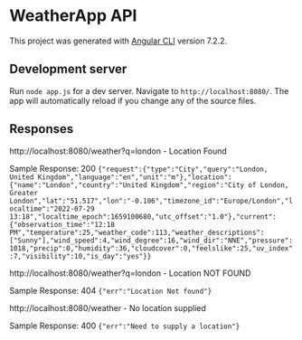 # WeatherApp API

This project was generated with [Angular CLI](https://github.com/angular/angular-cli) version 7.2.2.

## Development server

Run `node app.js` for a dev server. Navigate to `http://localhost:8080/`. The app will automatically reload if you change any of the source files.

## Responses

http://localhost:8080/weather?q=london - Location Found

Sample Response:
200
``
{"request":{"type":"City","query":"London, United Kingdom","language":"en","unit":"m"},"location":{"name":"London","country":"United Kingdom","region":"City of London, Greater London","lat":"51.517","lon":"-0.106","timezone_id":"Europe/London","localtime":"2022-07-29 13:18","localtime_epoch":1659100680,"utc_offset":"1.0"},"current":{"observation_time":"12:18 PM","temperature":25,"weather_code":113,"weather_descriptions":["Sunny"],"wind_speed":4,"wind_degree":16,"wind_dir":"NNE","pressure":1018,"precip":0,"humidity":36,"cloudcover":0,"feelslike":25,"uv_index":7,"visibility":10,"is_day":"yes"}}
``

http://localhost:8080/weather?q=london - Location NOT FOUND

Sample Response:
404
``
{"err":"Location Not found"}
``

http://localhost:8080/weather - No location supplied

Sample Response:
400
``
{"err":"Need to supply a location"}
``
